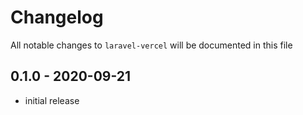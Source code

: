 # Changelog

All notable changes to `laravel-vercel` will be documented in this file

## 0.1.0 - 2020-09-21

-   initial release
